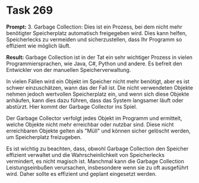 # Task 269

**Prompt:** 3. Garbage Collection: Dies ist ein Prozess, bei dem nicht mehr benötigter Speicherplatz automatisch freigegeben wird. Dies kann helfen, Speicherlecks zu vermeiden und sicherzustellen, dass Ihr Programm so effizient wie möglich läuft.

**Result:**
Garbage Collection ist in der Tat ein sehr wichtiger Prozess in vielen Programmiersprachen, wie Java, C#, Python und andere. Es befreit den Entwickler von der manuellen Speicherverwaltung.

In vielen Fällen wird ein Objekt im Speicher nicht mehr benötigt, aber es ist schwer einzuschätzen, wann das der Fall ist. Die nicht verwendeten Objekte nehmen jedoch wertvollen Speicherplatz ein, und wenn sich diese Objekte anhäufen, kann dies dazu führen, dass das System langsamer läuft oder abstürzt. Hier kommt der Garbage Collector ins Spiel.

Der Garbage Collector verfolgt jedes Objekt im Programm und ermittelt, welche Objekte nicht mehr erreichbar oder nutzbar sind. Diese nicht erreichbaren Objekte gelten als "Müll" und können sicher gelöscht werden, um Speicherplatz freizugeben.

Es ist wichtig zu beachten, dass, obwohl Garbage Collection den Speicher effizient verwaltet und die Wahrscheinlichkeit von Speicherlecks vermindert, es nicht magisch ist. Manchmal kann die Garbage Collection Leistungseinbußen verursachen, insbesondere wenn sie zu oft ausgeführt wird. Daher sollte es effizient und geplant eingesetzt werden.
